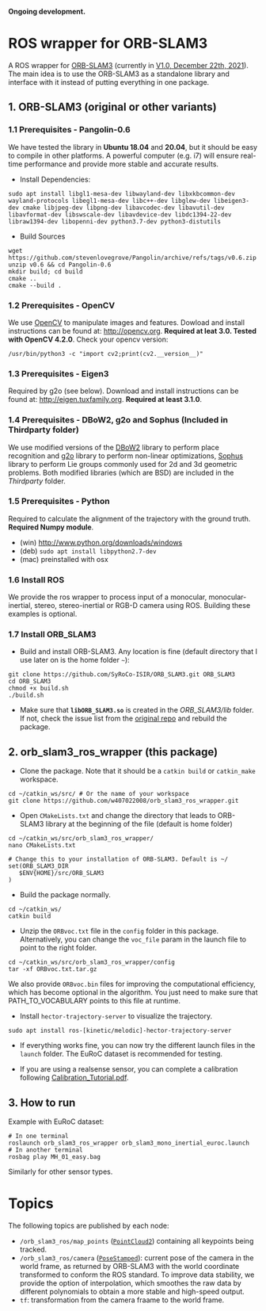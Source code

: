 **Ongoing development.**

# ROS wrapper for ORB-SLAM3

A ROS wrapper for [ORB-SLAM3](https://github.com/SyRoCo-ISIR/ORB_SLAM3) (currently in [V1.0, December 22th, 2021](https://github.com/w407022008/ORB_SLAM3)). The main idea is to use the ORB-SLAM3 as a standalone library and interface with it instead of putting everything in one package.

## 1. ORB-SLAM3 (original or other variants)

### 1.1  Prerequisites - Pangolin-0.6
We have tested the library in **Ubuntu 18.04** and **20.04**, but it should be easy to compile in other platforms. A powerful computer (e.g. i7) will ensure real-time performance and provide more stable and accurate results.
- Install Dependencies: 
```
sudo apt install libgl1-mesa-dev libwayland-dev libxkbcommon-dev wayland-protocols libegl1-mesa-dev libc++-dev libglew-dev libeigen3-dev cmake libjpeg-dev libpng-dev libavcodec-dev libavutil-dev libavformat-dev libswscale-dev libavdevice-dev libdc1394-22-dev libraw1394-dev libopenni-dev python3.7-dev python3-distutils
  ```
- Build Sources
```
wget https://github.com/stevenlovegrove/Pangolin/archive/refs/tags/v0.6.zip
unzip v0.6 && cd Pangolin-0.6
mkdir build; cd build
cmake ..
cmake --build .
  ```

### 1.2  Prerequisites - OpenCV
We use [OpenCV](http://opencv.org) to manipulate images and features. Dowload and install instructions can be found at: http://opencv.org. **Required at leat 3.0. Tested with OpenCV 4.2.0**.
Check your opencv version:  
```
/usr/bin/python3 -c "import cv2;print(cv2.__version__)"
```

### 1.3  Prerequisites - Eigen3
Required by g2o (see below). Download and install instructions can be found at: http://eigen.tuxfamily.org. **Required at least 3.1.0**.

### 1.4  Prerequisites - DBoW2, g2o and Sophus (Included in Thirdparty folder)
We use modified versions of the [DBoW2](https://github.com/dorian3d/DBoW2) library to perform place recognition and [g2o](https://github.com/RainerKuemmerle/g2o) library to perform non-linear optimizations, [Sophus](https://github.com/strasdat/Sophus) library to perform Lie groups commonly used for 2d and 3d geometric problems. Both modified libraries (which are BSD) are included in the *Thirdparty* folder.

### 1.5  Prerequisites - Python
Required to calculate the alignment of the trajectory with the ground truth. **Required Numpy module**.

* (win) http://www.python.org/downloads/windows
* (deb) `sudo apt install libpython2.7-dev`
* (mac) preinstalled with osx

### 1.6  Install ROS

We provide the ros wrapper to process input of a monocular, monocular-inertial, stereo, stereo-inertial or RGB-D camera using ROS. Building these examples is optional.

### 1.7 Install ORB_SLAM3

- Build and install ORB-SLAM3. Any location is fine (default directory that I use later on is the home folder `~`):
```
git clone https://github.com/SyRoCo-ISIR/ORB_SLAM3.git ORB_SLAM3
cd ORB_SLAM3
chmod +x build.sh
./build.sh
```

- Make sure that **`libORB_SLAM3.so`** is created in the *ORB_SLAM3/lib* folder. If not, check the issue list from the [original repo](https://github.com/UZ-SLAMLab/ORB_SLAM3/issues) and rebuild the package.

## 2. orb_slam3_ros_wrapper (this package)

- Clone the package. Note that it should be a `catkin build` or `catkin_make` workspace.
```
cd ~/catkin_ws/src/ # Or the name of your workspace
git clone https://github.com/w407022008/orb_slam3_ros_wrapper.git
```

- Open `CMakeLists.txt` and change the directory that leads to ORB-SLAM3 library at the beginning of the file (default is home folder)
```
cd ~/catkin_ws/src/orb_slam3_ros_wrapper/
nano CMakeLists.txt

# Change this to your installation of ORB-SLAM3. Default is ~/
set(ORB_SLAM3_DIR
   $ENV{HOME}/src/ORB_SLAM3
)
```

- Build the package normally.
```
cd ~/catkin_ws/
catkin build
```

- Unzip the `ORBvoc.txt` file in the `config` folder in this package. Alternatively, you can change the `voc_file` param in the launch file to point to the right folder.
```
cd ~/catkin_ws/src/orb_slam3_ros_wrapper/config
tar -xf ORBvoc.txt.tar.gz
```
We also provide `ORBvoc.bin` files for improving the computational efficiency, which has become optional in the algorithm. You just need to make sure that PATH_TO_VOCABULARY points to this file at runtime.

- Install `hector-trajectory-server` to visualize the trajectory.
```
sudo apt install ros-[kinetic/melodic]-hector-trajectory-server
```

- If everything works fine, you can now try the different launch files in the `launch` folder. The EuRoC dataset is recommended for testing. 

- If you are using a realsense sensor, you can complete a calibration following [Calibration_Tutorial.pdf](https://github.com/UZ-SLAMLab/ORB_SLAM3/blob/master/Calibration_Tutorial.pdf).

## 3. How to run

Example with EuRoC dataset:
```
# In one terminal
roslaunch orb_slam3_ros_wrapper orb_slam3_mono_inertial_euroc.launch
# In another terminal
rosbag play MH_01_easy.bag
```
Similarly for other sensor types.

# Topics
The following topics are published by each node:
- `/orb_slam3_ros/map_points` ([`PointCloud2`](http://docs.ros.org/en/melodic/api/sensor_msgs/html/msg/PointCloud2.html)) containing all keypoints being tracked.
- `/orb_slam3_ros/camera` ([`PoseStamped`](http://docs.ros.org/en/melodic/api/geometry_msgs/html/msg/PoseStamped.html)): current pose of the camera in the world frame, as returned by ORB-SLAM3 with the world coordinate transformed to conform the ROS standard. To improve data stability, we provide the option of interpolation, which smoothes the raw data by different polynomials to obtain a more stable and high-speed output.
- `tf`: transformation from the camera fraame to the world frame.
